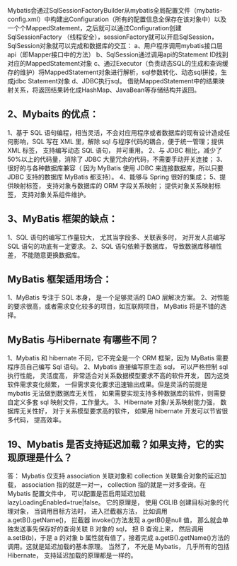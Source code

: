Mybatis会通过SqlSessionFactoryBuilder从mybatis全局配置文件（mybatis-config.xml）中构建出Configuration（所有的配置信息全保存在该对象中）以及一个个MappedStatement，之后就可以通过Configuration创建 SqlSessionFactory （线程安全），sessionFactory就可以开启SqlSession， SqlSession对象就可以完成和数据库的交互： a、用户程序调用mybatis接口层api（即Mapper接口中的方法） b、SqlSession通过调用api的Statement ID找到对应的MappedStatement对象 c、通过Executor（负责动态SQL的生成和查询缓存的维护）将MappedStatement对象进行解析，sql参数转化、动态sql拼接，生成jdbc Statement对象 d、JDBC执行sql。  借助MappedStatement中的结果映射关系，将返回结果转化成HashMap、JavaBean等存储结构并返回。 

## 2、Mybaits 的优点：
1、基于 SQL 语句编程，相当灵活，不会对应用程序或者数据库的现有设计造成任何影响，SQL 写在 XML 里，解除 sql 与程序代码的耦合，便于统一管理；提供 XML 标签， 支持编写动态 SQL 语句， 并可重用。
2、与 JDBC 相比，减少了 50%以上的代码量，消除了 JDBC 大量冗余的代码，不需要手动开关连接；
3、很好的与各种数据库兼容（ 因为 MyBatis 使用 JDBC 来连接数据库，所以只要JDBC 支持的数据库 MyBatis 都支持）。
4、能够与 Spring 很好的集成；
5、提供映射标签， 支持对象与数据库的 ORM 字段关系映射； 提供对象关系映射标签， 支持对象关系组件维护。

## 3、MyBatis 框架的缺点：
1、SQL 语句的编写工作量较大， 尤其当字段多、关联表多时， 对开发人员编写SQL 语句的功底有一定要求。
2、SQL 语句依赖于数据库， 导致数据库移植性差， 不能随意更换数据库。
## MyBatis 框架适用场合：
1、MyBatis 专注于 SQL 本身， 是一个足够灵活的 DAO 层解决方案。
2、对性能的要求很高，或者需求变化较多的项目，如互联网项目， MyBatis 将是不错的选择。

## MyBatis 与Hibernate 有哪些不同？

1、Mybatis 和 hibernate 不同，它不完全是一个 ORM 框架，因为 MyBatis 需要程序员自己编写 Sql 语句。
2、Mybatis 直接编写原生态 sql， 可以严格控制 sql 执行性能， 灵活度高， 非常适合对关系数据模型要求不高的软件开发， 因为这类软件需求变化频繁， 一但需求变化要求迅速输出成果。但是灵活的前提是 mybatis 无法做到数据库无关性， 如果需要实现支持多种数据库的软件，则需要自定义多套 sql 映射文件，工作量大。
3、Hibernate 对象/关系映射能力强， 数据库无关性好， 对于关系模型要求高的软件， 如果用 hibernate 开发可以节省很多代码， 提高效率。

## 19、Mybatis 是否支持延迟加载？如果支持，它的实现原理是什么？

答： Mybatis 仅支持 association 关联对象和 collection 关联集合对象的延迟加载， association 指的就是一对一， collection 指的就是一对多查询。在 Mybatis 配置文件中， 可以配置是否启用延迟加载 lazyLoadingEnabled=true|false。
它的原理是， 使用 CGLIB 创建目标对象的代理对象， 当调用目标方法时， 进入拦截器方法， 比如调用 a.getB().getName()， 拦截器 invoke()方法发现 a.getB()是null 值， 那么就会单独发送事先保存好的查询关联 B 对象的 sql， 把 B 查询上来， 然后调用 a.setB(b)，于是 a 的对象 b 属性就有值了，接着完成 a.getB().getName()方法的调用。这就是延迟加载的基本原理。
当然了， 不光是 Mybatis， 几乎所有的包括 Hibernate， 支持延迟加载的原理都是一样的。

